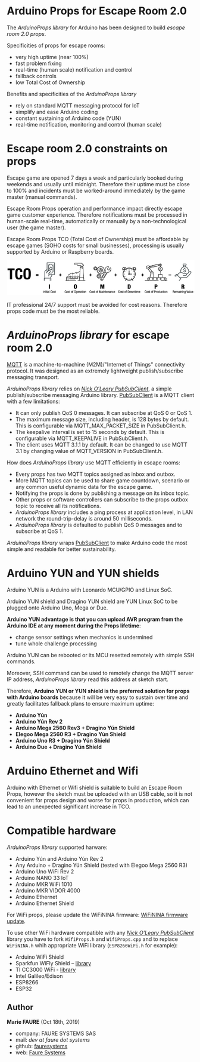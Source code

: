 # Arduino Props for Escape Room 2.0

The *ArduinoProps library* for Arduino has been designed to build *escape room 2.0 props*.

Specificities of props for escape rooms:
- very high uptime (near 100%)
- fast problem fixing
- real-time (human scale) notification and control 
- fallback controls
- low Total Cost of Ownership

Benefits and specificities of the *ArduinoProps library*
- rely on standard MQTT messaging protocol for IoT
- simplify and ease Arduino coding
- constant sustaining of Arduino code (YUN)
- real-time notification, monitoring and control (human scale)

# Escape room 2.0 constraints on props
Escape game are opened 7 days a week and particularly booked during weekends and usually until midnight. Therefore their uptime must be close to 100% and incidents must be worked-around immediately by the game master (manual commands).

Escape Room Props operation and performance impact directly escape game customer experience. Therefore notifications must be processed in human-scale real-time, automatically or manually by a non-technological user (the game master).

Escape Room Props TCO (Total Cost of Ownership) must be affordable by escape games (SOHO costs for small businesses), processing is usually supported by Arduino or Raspberry boards.

![TCO](tco.jpg)

IT professional 24/7 support must be avoided for cost reasons. Therefore props code must be the most reliable.


# *ArduinoProps library* for escape room 2.0
[MQTT](http://mqtt.org/) is a machine-to-machine (M2M)/"Internet of Things" connectivity protocol. It was designed as an extremely lightweight publish/subscribe messaging transport.

*ArduinoProps library* relies on *[Nick O'Leary PubSubClient](https://github.com/knolleary/pubsubclient)*, a simple publish/subscribe messaging Arduino library. [PubSubClient](https://github.com/knolleary/pubsubclient) is a MQTT client with a few limitations:

- It can only publish QoS 0 messages. It can subscribe at QoS 0 or QoS 1.
- The maximum message size, including header, is 128 bytes by default. This is configurable via MQTT_MAX_PACKET_SIZE in PubSubClient.h.
- The keepalive interval is set to 15 seconds by default. This is configurable via MQTT_KEEPALIVE in PubSubClient.h.
- The client uses MQTT 3.1.1 by default. It can be changed to use MQTT 3.1 by changing value of MQTT_VERSION in PubSubClient.h.

How does *ArduinoProps library* use MQTT efficiently in escape rooms:

- Every props has two MQTT topics assigned as inbox and outbox.
- More MQTT topics can be used to share game countdown, scenario or any common useful dynamic data for the escape game.
- Notifying the props is done by publishing a message on its inbox topic.
- Other props or software controllers can subscribe to the props outbox topic to receive all its notifications.
- *ArduinoProps library* includes a ping process at application level, in LAN network the round-trip-delay is around 50 milliseconds.
- *ArduinoProps library* is defaulted to publish QoS 0 messages and to subscribe at QoS 1.

*ArduinoProps library* wraps [PubSubClient](https://github.com/knolleary/pubsubclient) to make Arduino code the most simple and readable for better sustainability.

# Arduino YUN and YUN shields
Arduino YUN is a Arduino with Leonardo MCU/GPIO and Linux SoC.

Arduino YUN shield and Dragino YUN shield are YUN Linux SoC to be plugged onto Arduino Uno, Mega or Due.

**Arduino YUN advantage is that you can upload AVR program from the Arduino IDE at any moment during the Props lifetime**:
- change sensor settings when mechanics is undermined
- tune whole challenge processing

Arduino YUN can be rebooted or its MCU resetted remotely with simple SSH commands. 

Moreover, SSH command can be used to remotely change the MQTT server IP address, *ArduinoProps library* read this address at sketch start.

Therefore, **Arduino YUN or YUN shield is the preferred solution for props with Arduino boards** because it will be very easy to sustain over time and greatly facilitates fallback plans to ensure maximum uptime:
- **Arduino Yún**
- **Arduino Yún Rev 2**
- **Arduino Mega 2560 Rev3 + Dragino Yún Shield**
- **Elegoo Mega 2560 R3 + Dragino Yún Shield**
- **Arduino Uno R3 + Dragino Yún Shield**
- **Arduino Due + Dragino Yún Shield**


# Arduino Ethernet and Wifi
Arduino with Ethernet or Wifi shield is suitable to build an Escape Room Props, however the sketch must be uploaded with an USB cable, so it is not convenient for props design and worse for props in production, which can lead to an unexpected significant increase in TCO.


# Compatible hardware
*ArduinoProps library* supported harware:
 - Arduino Yún and Arduino Yún Rev 2
 - Any Arduino + Dragino Yún Shield (tested with Elegoo Mega 2560 R3)
 - Arduino Uno WiFi Rev 2
 - Arduino NANO 33 IoT
 - Arduino MKR WiFi 1010
 - Arduino MKR VIDOR 4000
 - Arduino Ethernet
 - Arduino Ethernet Shield

For WiFi props, please update the WiFiNINA firmware: [WiFiNINA firmware update](WifiNinaFirmware.md).

To use other WiFi hardware compatible with any *<a href="https://github.com/knolleary/pubsubclient" target="_blank">Nick O'Leary PubSubClient</a>* library you have to fork `WifiProps.h` and `WifiProps.cpp` and to replace `WiFiNINA.h` whih appropriate WiFi library (`ESP8266WiFi.h` for example):
 - Arduino WiFi Shield
 - Sparkfun WiFly Shield – [library](https://github.com/dpslwk/WiFly)
 - TI CC3000 WiFi - [library](https://github.com/sparkfun/SFE_CC3000_Library)
 - Intel Galileo/Edison
 - ESP8266
 - ESP32


## Author

**Marie FAURE** (Oct 18th, 2019)
* company: FAURE SYSTEMS SAS
* mail: *dev at faure dot systems*
* github: <a href="https://github.com/fauresystems?tab=repositories" target="_blank">fauresystems</a>
* web: <a href="https://faure.systems/" target="_blank">Faure Systems</a>